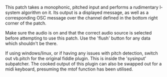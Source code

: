 This patch takes a monophonic, pitched input and performs a rudimentary l-system algorithm on it. Its output is a displayed message, as well as a corresponding OSC message over the channel defined in the bottom right corner of the patch. 

Make sure the audio is on and that the correct audio source is selected before attempting to use this patch. Use the 'flush' button for any data which shouldn't be there.

If using windows/linux, or if having any issues with pitch detection, switch out vb.pitch for the original fiddle plugin. This is inside the 'sysinput' subpatcher. The cooked output of this plugin can also be swapped out for a midi keyboard, presuming the mtof function has been utilised.